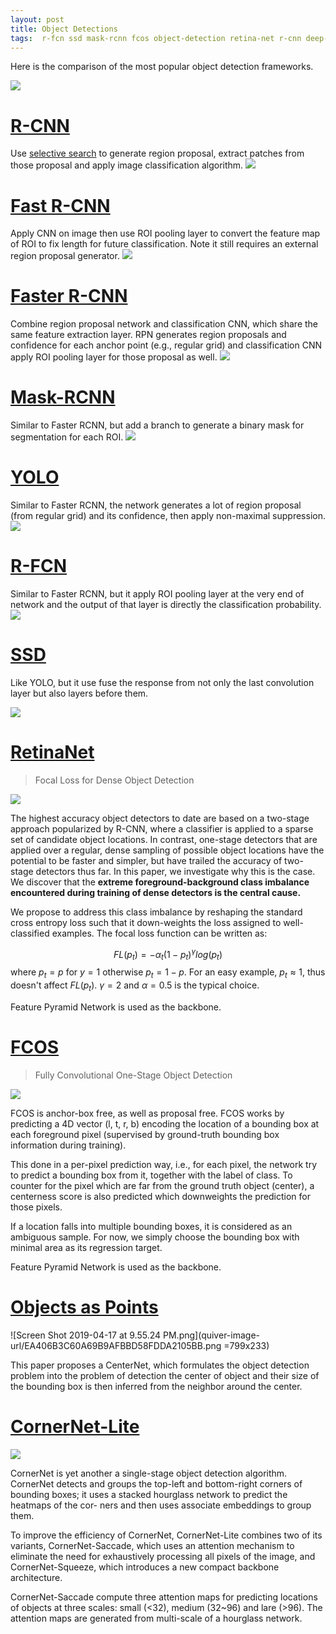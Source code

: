 ```yaml
---
layout: post
title: Object Detections
tags:  r-fcn ssd mask-rcnn fcos object-detection retina-net r-cnn deep-learning cornernet yolo centernet fast-rcnn faster-rcnn hourglass focal-loss
---
```


Here is the comparison of the most popular object detection frameworks.

![](https://github.com/scutan90/DeepLearning-500-questions/raw/master/ch08_%E7%9B%AE%E6%A0%87%E6%A3%80%E6%B5%8B/img/ch8/8.1.2.png)

# [R-CNN](https://arxiv.org/abs/1311.2524)
Use [selective search](https://lilianweng.github.io/lil-log/2017/10/29/object-recognition-for-dummies-part-1.html#selective-search) to generate region proposal, extract patches from those proposal and apply image classification algorithm.
![](https://lilianweng.github.io/lil-log/assets/images/RCNN.png)

# [Fast R-CNN](https://arxiv.org/pdf/1504.08083.pdf)
Apply CNN on image then use ROI pooling layer to convert the feature map of ROI to fix length for future classification. Note it still requires an external region proposal generator.
![](https://lilianweng.github.io/lil-log/assets/images/fast-RCNN.png)

# [Faster R-CNN](https://arxiv.org/pdf/1506.01497.pdf)
Combine region proposal network and classification CNN, which share the same feature extraction layer. RPN generates region proposals and confidence for each anchor point (e.g., regular grid) and classification CNN apply ROI pooling layer for those proposal as well.
![](https://lilianweng.github.io/lil-log/assets/images/faster-RCNN.png)

# [Mask-RCNN](https://arxiv.org/pdf/1703.06870.pdf)
Similar to Faster RCNN, but add a branch to generate a binary mask for segmentation for each ROI.
![](https://lilianweng.github.io/lil-log/assets/images/mask-rcnn.png)

# [YOLO](http://arxiv.org/abs/1506.02640)

Similar to Faster RCNN, the network generates a lot of region proposal (from regular grid) and its confidence, then apply non-maximal suppression.
![](https://camo.githubusercontent.com/c54ee9c13e406046c35553e5da32175801a25b93/687474703a2f2f706a7265646469652e636f6d2f6d656469612f696d6167652f6d6f64656c5f322e706e67)

# [R-FCN](http://arxiv.org/abs/1605.06409v2)

Similar to Faster RCNN, but it apply ROI pooling layer at the very end of network and the output of that layer is directly the classification probability.
![](https://www.groundai.com/media/arxiv_projects/35313/eps/overall.svg)

# [SSD](https://arxiv.org/pdf/1512.02325.pdf)

Like YOLO, but it use fuse the response from not only the last convolution layer but also layers before them.

![](https://cdn-images-1.medium.com/max/2400/1*up-gIJ9rPkHXUGRoqWuULQ.jpeg)

# [RetinaNet](https://arxiv.org/abs/1708.02002)

> Focal Loss for Dense Object Detection

![](https://cdn-images-1.medium.com/max/1600/1*IIuPgetzAtJM0OAW35QiVA.png)

The highest accuracy object detectors to date are based on a two-stage approach popularized by R-CNN, where a classifier is applied to a sparse set of candidate object locations. In contrast, one-stage detectors that are applied over a regular, dense sampling of possible object locations have the potential to be faster and simpler, but have trailed the accuracy of two-stage detectors thus far. In this paper, we investigate why this is the case. We discover that the **extreme foreground-background class imbalance encountered during training of dense detectors is the central cause.**

We propose to address this class imbalance by reshaping the standard cross entropy loss such that it down-weights the loss assigned to well-classified examples. The focal loss function can be written as:

$$FL(p_t)=-\alpha_t(1-p_t)^\gamma log(p_t)$$
where $p_t=p$ for $y=1$ otherwise $p_t=1-p$. For an easy example, $p_t\approx 1$, thus doesn't affect $FL(p_t)$. $\gamma=2$ and $\alpha=0.5$ is the typical choice.

Feature Pyramid Network is used as the backbone.

# [FCOS](https://arxiv.org/abs/1904.01355)

> Fully Convolutional One-Stage Object Detection

![](http://www.ishenping.com/Images/artImg/20190411090121699_UPUXVE.jpg)

FCOS is anchor-box free, as well as proposal free. FCOS works by predicting a 4D vector (l, t, r, b) encoding the location of a bounding box at each foreground pixel (supervised by ground-truth bounding box information during training). 

This done in a per-pixel prediction way, i.e., for each pixel, the network try to predict a bounding box from it, together with the label of class. To counter for the pixel which are far from the ground truth object (center), a centerness score is also predicted which downweights the prediction for those pixels.

If a location falls into multiple bounding boxes, it is considered as an ambiguous sample. For now, we simply choose the bounding box with minimal area as its regression target.

Feature Pyramid Network is used as the backbone.

# [Objects as Points](http://arxiv.org/abs/1904.07850v1)

![Screen Shot 2019-04-17 at 9.55.24 PM.png](quiver-image-url/EA406B3C60A69B9AFBBD58FDDA2105BB.png =799x233)

This paper proposes a CenterNet, which formulates the object detection problem into the problem of detection the center of object and their size of the bounding box is then inferred from the neighbor around the center.

# [CornerNet-Lite](https://arxiv.org/pdf/1904.08900)

![](https://media.arxiv-vanity.com/render-output/572847/x2.png)

CornerNet is yet another a single-stage object detection algorithm. CornerNet detects and groups the top-left and bottom-right corners of bounding boxes; it uses a stacked hourglass network to predict the heatmaps of the cor- ners and then uses associate embeddings to group them.

To improve the efficiency of CornerNet, CornerNet-Lite combines two of its variants, CornerNet-Saccade, which uses an attention mechanism to eliminate the need for exhaustively processing all pixels of the image, and CornerNet-Squeeze, which introduces a new compact backbone architecture. 

CornerNet-Saccade compute three attention maps for predicting locations of objects at three scales: small (<32), medium (32~96) and lare (>96). The attention maps are generated from multi-scale of a hourglass network.
